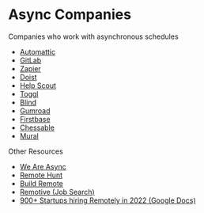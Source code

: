 # Async Companies
Companies who work with asynchronous schedules
- [Automattic](https://automattic.com/how-we-work/)
- [GitLab](https://about.gitlab.com/jobs/all-jobs/)
- [Zapier](https://zapier.com/jobs#job-openings)
- [Doist](https://doist.com/careers)
- [Help Scout](https://www.helpscout.com/company/careers/#open-roles)
- [Toggl](https://toggl.com/jobs/)
- [Blind](https://careers.teamblind.com/)
- [Gumroad](https://gumroad.com/)
- [Firstbase](https://firstbase.com/careers)
- [Chessable](https://www.chessable.com/careers)
- [Mural](https://www.mural.co/careers)

Other Resources
- [We Are Async](https://www.weareasync.com/jobs)
- [Remote Hunt](https://remotehunt.com/remote-companies-with-asynchronous-communication)
- [Build Remote](https://buildremote.co/companies/asynchronous-communication/)
- [Remotive (Job Search)](https://remotive.com/)
- [900+ Startups hiring Remotely in 2022 (Google Docs)](https://docs.google.com/spreadsheets/d/1TLJSlNxCbwRNxy14Toe1PYwbCTY7h0CNHeer9J0VRzE/edit#gid=1279011369)
